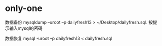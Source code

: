 # only-one

数据备份
mysqldump –uroot –p dailyfresh13 > ~/Desktop/dailyfresh.sql.
按提示输入mysql的密码

数据恢复
mysql -uroot –p dailyfresh13 < dailyfresh.sql
